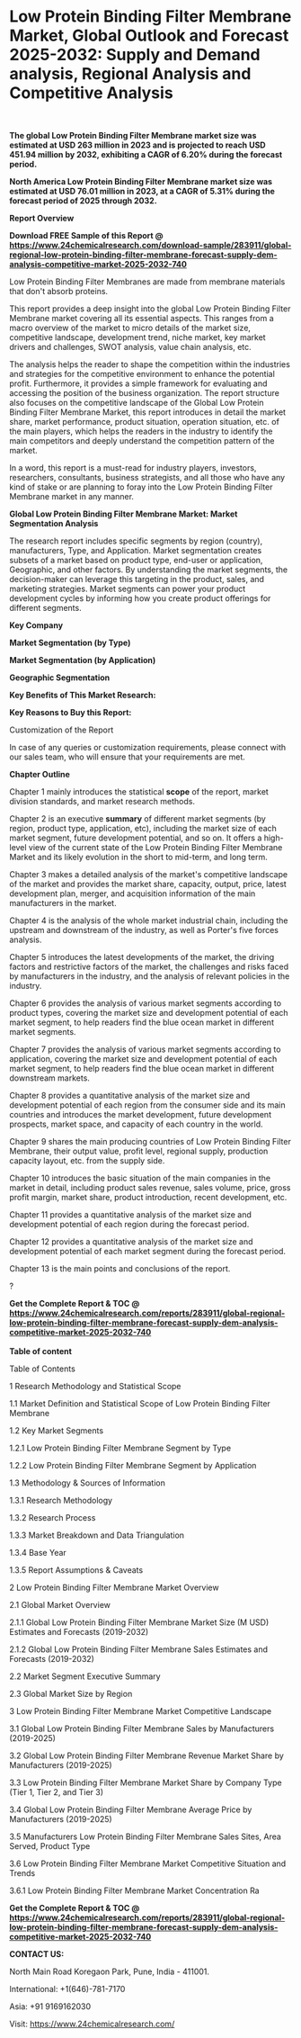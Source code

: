 <h1>Low Protein Binding Filter Membrane Market, Global Outlook and Forecast 2025-2032: Supply and Demand analysis, Regional Analysis and Competitive Analysis</h1><br/><p><strong>The global Low Protein Binding Filter Membrane market size was estimated at USD 263 million in 2023 and is projected to reach USD 451.94 million by 2032, exhibiting a <strong>CAGR</strong> of 6.20% during the forecast period.</strong></p><p><strong>North America Low Protein Binding Filter Membrane market size was estimated at USD 76.01 million in 2023, at a <strong>CAGR</strong> of 5.31% during the forecast period of 2025 through 2032.</strong></p><p><strong>Report Overview</strong></p><div><b>Download FREE Sample of this Report @ <a href="https://www.24chemicalresearch.com/download-sample/283911/global-regional-low-protein-binding-filter-membrane-forecast-supply-dem-analysis-competitive-market-2025-2032-740">https://www.24chemicalresearch.com/download-sample/283911/global-regional-low-protein-binding-filter-membrane-forecast-supply-dem-analysis-competitive-market-2025-2032-740</a></b></div><p>Low Protein Binding Filter Membranes are made from membrane materials that don't absorb proteins.</p><p>This report provides a deep insight into the global Low Protein Binding Filter Membrane market covering all its essential aspects. This ranges from a macro overview of the market to micro details of the market size, competitive landscape, development trend, niche market, key market drivers and challenges, SWOT analysis, value chain analysis, etc.</p><p>The analysis helps the reader to shape the competition within the industries and strategies for the competitive environment to enhance the potential profit. Furthermore, it provides a simple framework for evaluating and accessing the position of the business organization. The report structure also focuses on the competitive landscape of the Global Low Protein Binding Filter Membrane Market, this report introduces in detail the market share, market performance, product situation, operation situation, etc. of the main players, which helps the readers in the industry to identify the main competitors and deeply understand the competition pattern of the market.</p><p>In a word, this report is a must-read for industry players, investors, researchers, consultants, business strategists, and all those who have any kind of stake or are planning to foray into the Low Protein Binding Filter Membrane market in any manner.</p><p><strong>Global Low Protein Binding Filter Membrane Market: Market Segmentation Analysis</strong></p><p>The research report includes specific segments by region (country), manufacturers, Type, and Application. Market segmentation creates subsets of a market based on product type, end-user or application, Geographic, and other factors. By understanding the market segments, the decision-maker can leverage this targeting in the product, sales, and marketing strategies. Market segments can power your product development cycles by informing how you create product offerings for different segments.</p><p><strong>Key Company</strong></p><p><strong>Market Segmentation (by Type)</strong></p><p><strong>Market Segmentation (<strong>by Application</strong>)</strong></p><p><strong>Geographic Segmentation</strong></p><p><strong>Key Benefits of This Market Research:</strong></p><p><strong>Key <strong>Reasons to Buy</strong> this Report:</strong></p><p>Customization of the Report</p><p>In case of any queries or customization requirements, please connect with our sales team, who will ensure that your requirements are met.</p><p><strong>Chapter Outline</strong></p><p>Chapter 1 mainly introduces the statistical <strong>scope</strong> of the report, market division standards, and market research methods.</p><p>Chapter 2 is an executive <strong>summary</strong> of different market segments (by region, product type, application, etc), including the market size of each market segment, future development potential, and so on. It offers a high-level view of the current state of the Low Protein Binding Filter Membrane Market and its likely evolution in the short to mid-term, and long term.</p><p>Chapter 3 makes a detailed analysis of the market's competitive landscape of the market and provides the market share, capacity, output, price, latest development plan, merger, and acquisition information of the main manufacturers in the market.</p><p>Chapter 4 is the analysis of the whole market industrial chain, including the upstream and downstream of the industry, as well as Porter's five forces analysis.</p><p>Chapter 5 introduces the latest developments of the market, the driving factors and restrictive factors of the market, the challenges and risks faced by manufacturers in the industry, and the analysis of relevant policies in the industry.</p><p>Chapter 6 provides the analysis of various market segments according to product types, covering the market size and development potential of each market segment, to help readers find the blue ocean market in different market segments.</p><p>Chapter 7 provides the analysis of various market segments according to application, covering the market size and development potential of each market segment, to help readers find the blue ocean market in different downstream markets.</p><p>Chapter 8 provides a quantitative analysis of the market size and development potential of each region from the consumer side and its main countries and introduces the market development, future development prospects, market space, and capacity of each country in the world.</p><p>Chapter 9 shares the main producing countries of Low Protein Binding Filter Membrane, their output value, profit level, regional supply, production capacity layout, etc. from the supply side.</p><p>Chapter 10 introduces the basic situation of the main companies in the market in detail, including product sales revenue, sales volume, price, gross profit margin, market share, product introduction, recent development, etc.</p><p>Chapter 11 provides a quantitative analysis of the market size and development potential of each region during the forecast period.</p><p>Chapter 12 provides a quantitative analysis of the market size and development potential of each market segment during the forecast period.</p><p>Chapter 13 is the main points and conclusions of the report.</p><p>? </p><div><b>Get the Complete Report & TOC @ <a href="https://www.24chemicalresearch.com/reports/283911/global-regional-low-protein-binding-filter-membrane-forecast-supply-dem-analysis-competitive-market-2025-2032-740">https://www.24chemicalresearch.com/reports/283911/global-regional-low-protein-binding-filter-membrane-forecast-supply-dem-analysis-competitive-market-2025-2032-740</a></b></div><br><b>Table of content</b><p>Table of Contents<br />
 
 1 Research Methodology and Statistical Scope<br />
 
 1.1 Market Definition and Statistical Scope of Low Protein Binding Filter Membrane<br />
 
 1.2 Key Market Segments<br />
 
 1.2.1 Low Protein Binding Filter Membrane Segment by Type<br />
 
 1.2.2 Low Protein Binding Filter Membrane Segment by Application<br />
 
 1.3 Methodology & Sources of Information<br />
 
 1.3.1 Research Methodology<br />
 
 1.3.2 Research Process<br />
 
 1.3.3 Market Breakdown and Data Triangulation<br />
 
 1.3.4 Base Year<br />
 
 1.3.5 Report Assumptions & Caveats<br />
 
 2 Low Protein Binding Filter Membrane Market Overview<br />
 
 2.1 Global Market Overview<br />
 
 2.1.1 Global Low Protein Binding Filter Membrane Market Size (M USD) Estimates and Forecasts (2019-2032)<br />
 
 2.1.2 Global Low Protein Binding Filter Membrane Sales Estimates and Forecasts (2019-2032)<br />
 
 2.2 Market Segment Executive Summary<br />
 
 2.3 Global Market Size by Region<br />
 
 3 Low Protein Binding Filter Membrane Market Competitive Landscape<br />
 
 3.1 Global Low Protein Binding Filter Membrane Sales by Manufacturers (2019-2025)<br />
 
 3.2 Global Low Protein Binding Filter Membrane Revenue Market Share by Manufacturers (2019-2025)<br />
 
 3.3 Low Protein Binding Filter Membrane Market Share by Company Type (Tier 1, Tier 2, and Tier 3)<br />
 
 3.4 Global Low Protein Binding Filter Membrane Average Price by Manufacturers (2019-2025)<br />
 
 3.5 Manufacturers Low Protein Binding Filter Membrane Sales Sites, Area Served, Product Type<br />
 
 3.6 Low Protein Binding Filter Membrane Market Competitive Situation and Trends<br />
 
 3.6.1 Low Protein Binding Filter Membrane Market Concentration Ra<br><div><b>Get the Complete Report & TOC @ <a href="https://www.24chemicalresearch.com/reports/283911/global-regional-low-protein-binding-filter-membrane-forecast-supply-dem-analysis-competitive-market-2025-2032-740">https://www.24chemicalresearch.com/reports/283911/global-regional-low-protein-binding-filter-membrane-forecast-supply-dem-analysis-competitive-market-2025-2032-740</a></b></div></p>
 
 <b>CONTACT US:</b><br>
 
 North Main Road Koregaon Park, Pune, India - 411001.<br/>
 
 International: +1(646)-781-7170<br/>
 
 Asia: +91 9169162030<br/>
 
 Visit: <a href="https://www.24chemicalresearch.com/">https://www.24chemicalresearch.com/</a>
 
 <br>